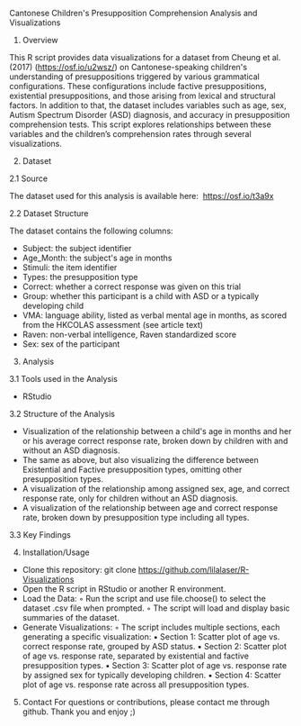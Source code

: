 Cantonese Children's Presupposition Comprehension Analysis and Visualizations


1. Overview 

This R script provides data visualizations for a dataset from Cheung et al. (2017) (https://osf.io/u2wsz/) on Cantonese-speaking children's understanding of presuppositions triggered by various grammatical configurations. These configurations include factive presuppositions, existential presuppositions, and those arising from lexical and structural factors. In addition to that, the dataset includes variables such as age, sex, Autism Spectrum Disorder (ASD) diagnosis, and accuracy in presupposition comprehension tests. This script explores relationships between these variables and the children’s comprehension rates through several visualizations.


2. Dataset

2.1 Source

The dataset used for this analysis is available here:  https://osf.io/t3a9x


2.2 Dataset Structure

The dataset contains the following columns:

- Subject: the subject identifier
- Age_Month: the subject's age in months
- Stimuli: the item identifier
- Types: the presupposition type
- Correct: whether a correct response was given on this trial
- Group: whether this participant is a child with ASD or a typically developing child
- VMA: language ability, listed as verbal mental age in months, as scored from the HKCOLAS assessment (see article text)
- Raven: non-verbal intelligence, Raven standardized score
- Sex: sex of the participant

3. Analysis

3.1 Tools used in the Analysis
- RStudio 


3.2 Structure of the Analysis
   
- Visualization of the relationship between a child's age in months and her or his average correct response rate, broken down by children with and without an ASD diagnosis.
- The same as above, but also visualizing the difference between Existential and Factive presupposition types, omitting other presupposition types. 
- A visualization of the relationship among assigned sex, age, and correct response  rate, only for children without an ASD diagnosis.
- A visualization of the relationship between age and correct response rate, broken down by presupposition type including all types.

3.3 Key Findings




4. Installation/Usage
   
- Clone this repository:
  git clone https://github.com/lilalaser/R-Visualizations
- Open the R script in RStudio or another R environment.
- Load the Data:
        ◦ Run the script and use file.choose() to select the dataset .csv file when prompted.
        ◦ The script will load and display basic summaries of the dataset.
- Generate Visualizations:
        ◦ The script includes multiple sections, each generating a specific visualization:
            ▪ Section 1: Scatter plot of age vs. correct response rate, grouped by ASD status.
            ▪ Section 2: Scatter plot of age vs. response rate, separated by existential and factive presupposition types.
            ▪ Section 3: Scatter plot of age vs. response rate by assigned sex for typically developing children.
            ▪ Section 4: Scatter plot of age vs. response rate across all presupposition types.


5. Contact
For questions or contributions, please contact me through github. Thank you and enjoy ;)
